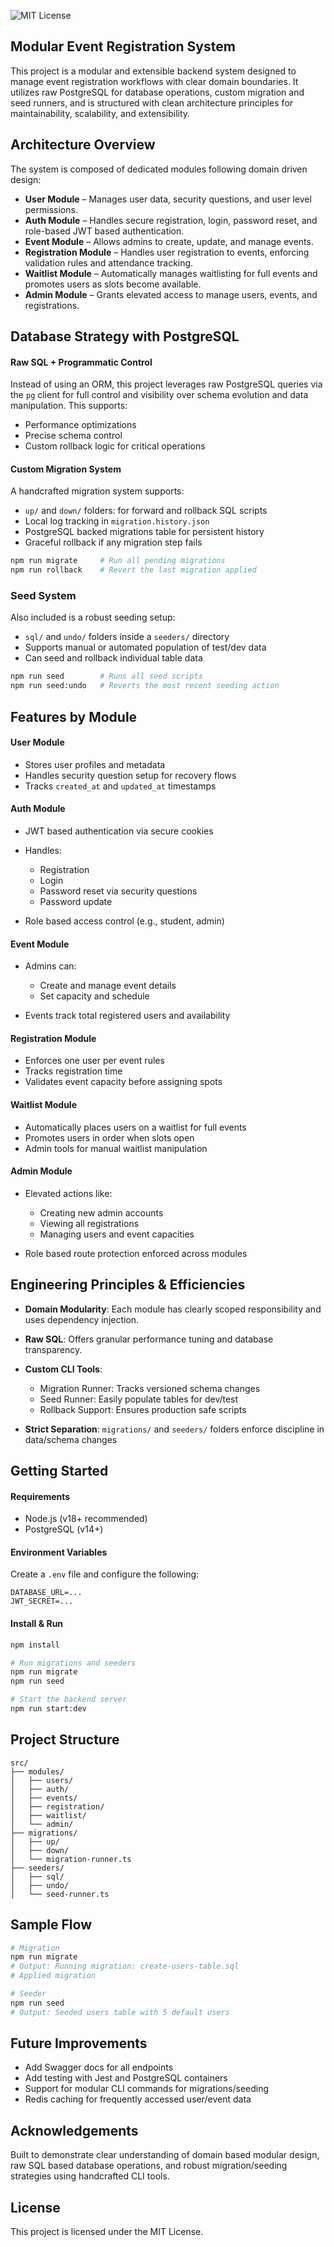 ![MIT License](https://img.shields.io/badge/license-MIT-green)

## Modular Event Registration System

This project is a modular and extensible backend system designed to manage event registration workflows with clear domain boundaries. It utilizes raw PostgreSQL for database operations, custom migration and seed runners, and is structured with clean architecture principles for maintainability, scalability, and extensibility.

## Architecture Overview

The system is composed of dedicated modules following domain driven design:

* **User Module** – Manages user data, security questions, and user level permissions.
* **Auth Module** – Handles secure registration, login, password reset, and role-based JWT based authentication.
* **Event Module** – Allows admins to create, update, and manage events.
* **Registration Module** – Handles user registration to events, enforcing validation rules and attendance tracking.
* **Waitlist Module** – Automatically manages waitlisting for full events and promotes users as slots become available.
* **Admin Module** – Grants elevated access to manage users, events, and registrations.

## Database Strategy with PostgreSQL

#### Raw SQL + Programmatic Control

Instead of using an ORM, this project leverages raw PostgreSQL queries via the `pg` client for full control and visibility over schema evolution and data manipulation. This supports:

* Performance optimizations
* Precise schema control
* Custom rollback logic for critical operations

#### Custom Migration System

A handcrafted migration system supports:

* `up/` and `down/` folders: for forward and rollback SQL scripts
* Local log tracking in `migration.history.json`
* PostgreSQL backed migrations table for persistent history
* Graceful rollback if any migration step fails

```bash
npm run migrate     # Run all pending migrations
npm run rollback    # Revert the last migration applied
```

### Seed System

Also included is a robust seeding setup:

* `sql/` and `undo/` folders inside a `seeders/` directory
* Supports manual or automated population of test/dev data
* Can seed and rollback individual table data

```bash
npm run seed        # Runs all seed scripts
npm run seed:undo   # Reverts the most recent seeding action
```

## Features by Module

#### User Module

* Stores user profiles and metadata
* Handles security question setup for recovery flows
* Tracks `created_at` and `updated_at` timestamps

#### Auth Module

* JWT based authentication via secure cookies
* Handles:

  * Registration
  * Login
  * Password reset via security questions
  * Password update
* Role based access control (e.g., student, admin)

#### Event Module

* Admins can:

  * Create and manage event details
  * Set capacity and schedule
* Events track total registered users and availability

#### Registration Module

* Enforces one user per event rules
* Tracks registration time
* Validates event capacity before assigning spots

#### Waitlist Module

* Automatically places users on a waitlist for full events
* Promotes users in order when slots open
* Admin tools for manual waitlist manipulation

#### Admin Module

* Elevated actions like:

  * Creating new admin accounts
  * Viewing all registrations
  * Managing users and event capacities
* Role based route protection enforced across modules

## Engineering Principles & Efficiencies

* **Domain Modularity**: Each module has clearly scoped responsibility and uses dependency injection.
* **Raw SQL**: Offers granular performance tuning and database transparency.
* **Custom CLI Tools**:

  * Migration Runner: Tracks versioned schema changes
  * Seed Runner: Easily populate tables for dev/test
  * Rollback Support: Ensures production safe scripts
* **Strict Separation**: `migrations/` and `seeders/` folders enforce discipline in data/schema changes

## Getting Started

#### Requirements

* Node.js (v18+ recommended)
* PostgreSQL (v14+)

#### Environment Variables

Create a `.env` file and configure the following:

```env
DATABASE_URL=...
JWT_SECRET=...
```

#### Install & Run

```bash
npm install

# Run migrations and seeders
npm run migrate
npm run seed

# Start the backend server
npm run start:dev
```

## Project Structure

```plaintext
src/
├── modules/
│   ├── users/
│   ├── auth/
│   ├── events/
│   ├── registration/
│   ├── waitlist/
│   └── admin/
├── migrations/
│   ├── up/
│   ├── down/
│   └── migration-runner.ts
├── seeders/
│   ├── sql/
│   ├── undo/
│   └── seed-runner.ts
```

## Sample Flow

```bash
# Migration
npm run migrate
# Output: Running migration: create-users-table.sql
# Applied migration

# Seeder
npm run seed
# Output: Seeded users table with 5 default users
```

## Future Improvements

* Add Swagger docs for all endpoints
* Add testing with Jest and PostgreSQL containers
* Support for modular CLI commands for migrations/seeding
* Redis caching for frequently accessed user/event data


## Acknowledgements

Built to demonstrate clear understanding of domain based modular design, raw SQL based database operations, and robust migration/seeding strategies using handcrafted CLI tools.


## License

This project is licensed under the MIT License.
